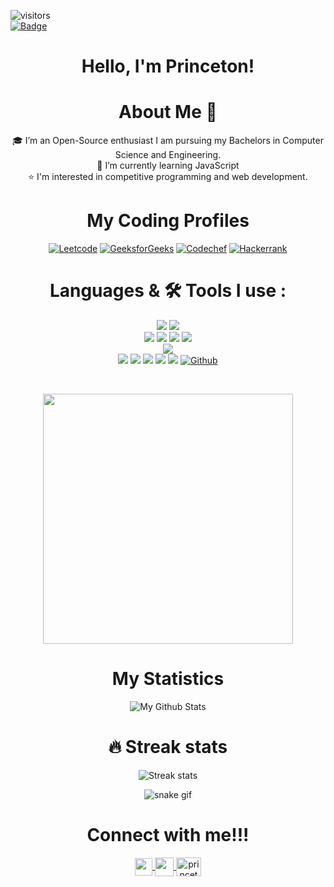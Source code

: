 ![visitors](https://visitor-badge.laobi.icu/badge?page_id=Princeton21.Princeton21)<br/>
[![Badge](https://cp-logo.vercel.app/codechef/princeton0)](https://www.codechef.com/users/princeton0)

## <h1 align="center">Hello, I'm Princeton! </h1>

<h1 align="center"> About Me 🚀</h1>
<div align="center">
🎓 I’m an Open-Source enthusiast I am pursuing my Bachelors in Computer Science and Engineering. <br/>
🌱 I’m currently learning JavaScript<br/>
⭐️ I'm interested in competitive programming and web development.
<div/>

# My Coding Profiles
[![Leetcode](https://img.shields.io/badge/-LeetCode-FFA116?style=for-the-badge&logo=LeetCode&logoColor=black)](https://leetcode.com/Princeton_)
[![GeeksforGeeks](https://img.shields.io/badge/GeeksforGeeks-298D46?style=for-the-badge&logo=geeksforgeeks&logoColor=white)](https://auth.geeksforgeeks.org/user/princeton2102/practice)
[![Codechef](https://img.shields.io/badge/-CodeChef-5B4638?style=for-the-badge&logo=CodeChef&logoColor=white)](https://www.codechef.com/users/princeton0)
[![Hackerrank](https://img.shields.io/badge/-Hackerrank-2EC866?style=for-the-badge&logo=HackerRank&logoColor=white)](https://www.hackerrank.com/princeton2102)

<!-- [![Codeforces](https://img.shields.io/badge/Codeforces-445f9d?style=for-the-badge&logo=Codeforces&logoColor=white)](https://codeforces.com/profile/Princeton_) -->
# Languages & 🛠 Tools I use :

[![](https://img.shields.io/badge/c++%20-%2300599C.svg?&style=for-the-badge&logo=c%2B%2B&logoColor=white)]()
[![](https://img.shields.io/badge/python%20-%2314354C.svg?&style=for-the-badge&logo=python&logoColor=FFD43B)]()<br/>
[![](https://img.shields.io/badge/html5%20-%23E34F26.svg?&style=for-the-badge&logo=html5&logoColor=white)]()
[![](https://img.shields.io/badge/css3%20-%231572B6.svg?&style=for-the-badge&logo=css3&logoColor=white)]()
[![](https://img.shields.io/badge/javascript%20-%23323330.svg?&style=for-the-badge&logo=javascript&logoColor=%23F7DF1E)]()
[![](https://img.shields.io/badge/react%20-%2320232a.svg?&style=for-the-badge&logo=react&logoColor=%2361DAFB)]()<br/>
[![](https://img.shields.io/badge/firebase-ffca28?style=for-the-badge&logo=firebase&logoColor=black)]()<br/>
[![](https://img.shields.io/badge/git%20-%23F05033.svg?&style=for-the-badge&logo=git&logoColor=white)]()
[![](https://img.shields.io/badge/sublime%20text%20-%2320232a.svg?&style=for-the-badge&logo=sublime-text&logoColor=FF9800)]()
[![](http://img.shields.io/badge/-VS%20Code-000000?style=for-the-badge&logo=Visual-studio-code&logoColor=blue)]()
[![](http://img.shields.io/badge/github-000000?style=for-the-badge&logo=github&logoColor=white)]()
[![](https://img.shields.io/badge/pycharm-143?style=for-the-badge&logo=pycharm&logoColor=black&color=black&labelColor=green)]()
[![Github](http://img.shields.io/badge/github-000000?style=for-the-badge&logo=github&logoColor=white)](https://github.com/Princeton21)
  

<br />
  
<div align="center">
  
<img width="400px" src="https://github-readme-stats.vercel.app/api/top-langs/?username=Princeton21&theme=algolia&border_radius=40%&show_icons=true&hide_border=true"><br/>
</div>  
  
#  My Statistics 
  
![My Github Stats](https://github-readme-stats.vercel.app/api?username=Princeton21&theme=algolia&count_private=true&border_radius=10%&show_icons=true&hide_border=true&&show_icons=true&count_private=true&include_all_commits=true)
# 🔥 Streak stats
![Streak stats](https://github-readme-streak-stats.herokuapp.com/?user=Princeton21&theme=algolia&show_icons=true&hide_border=true&border_radius=10%&count_private=true&include_all_commits=true)

  
<!-- ![Princeton's wakatime stats](https://github-readme-stats.vercel.app/api/wakatime?username=Princeton&theme=dark&bg_color=35,5f0a87,000000&&count_private=true&border_radius=10%&show_icons=true&hide_border=true&&show_icons=true&custom_title=Weekly%20Stats)  -->
![snake gif](https://github.com/Princeton21/Princeton21/blob/output/github-contribution-grid-snake.svg)
 
<!-- ![Princeton's github activity graph](https://activity-graph.herokuapp.com/graph?username=Princeton21&theme=react-dark) -->


  
<!-- #  Recently played music
[![Alt text](https://spotify-recently-played-readme.vercel.app/api?user=ap9fl9nnxd94k0y1sln9wc4y0&count=2&width=300)](https://open.spotify.com/user/ap9fl9nnxd94k0y1sln9wc4y0)
 -->
  
#  Connect with me!!!
<div align="center">  
  <a href="https://www.linkedin.com/in/princeton-dsouza-a10568204/">
  <img align="center"  width="28px" src="https://raw.githubusercontent.com/rahuldkjain/github-profile-readme-generator/master/src/images/icons/Social/linked-in-alt.svg"  />
</a>
<a href="https://twitter.com/PrincetonDsouz4">
  <img align="center" width="30px" src="https://cdn-icons-png.flaticon.com/128/733/733579.png" />
</a>
<a href="https://www.hackerrank.com/princeton2102" target="blank"><img align="center" src="https://raw.githubusercontent.com/rahuldkjain/github-profile-readme-generator/master/src/images/icons/Social/hackerrank.svg" alt="princeton2102" height="30" width="40" /></a>
  </div>
